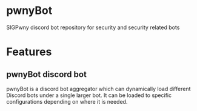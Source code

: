 # pwnyBot
SIGPwny discord bot repository for security and security related bots

# Features
## pwnyBot discord bot
pwnyBot is a discord bot aggregator which can dynamically load different Discord bots under a single larger bot. It can be loaded to specific configurations depending on where it is needed.
